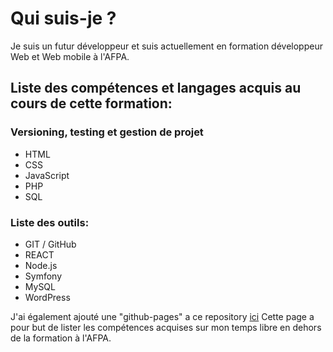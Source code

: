 # Qui suis-je ?

Je suis un futur développeur et suis actuellement en formation développeur Web et Web mobile à l'AFPA.

## Liste des compétences et langages acquis au cours de cette formation:

### Versioning, testing et gestion de projet
* HTML
* CSS
* JavaScript
* PHP
* SQL

### Liste des outils:

* GIT / GitHub
* REACT
* Node.js
* Symfony
* MySQL
* WordPress

J'ai également ajouté une "github-pages" a ce repository [ici](https://thomaspanier.github.io/welcome/"ici.")
Cette page a pour but de lister les compétences acquises sur mon temps libre en dehors de la formation à l'AFPA.
